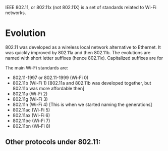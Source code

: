 IEEE 802.11, or 802.11x (not 802.11X) is a set of standards related to Wi-Fi networks.

# Evolution
802.11 was developed as a wireless local network alternative to Ethernet.
It was quickly improved by 802.11a and then 802.11b.
The evolutions are named with short letter suffixes (hence 802.11x).
Capitalized suffixes are for 

The main Wi-Fi standards are:
- 802.11-1997 or 802.11-1999 (Wi-Fi 0)
- 802.11b (Wi-Fi 1) [802.11a and 802.11b was developed together, but 802.11b was more affordable then]
- 802.11a (Wi-Fi 2)
- 802.11g (Wi-Fi 3)
- 802.11n (Wi-Fi 4) [This is when we started naming the generations]
- 802.11ac (Wi-Fi 5)
- 802.11ax (Wi-Fi 6)
- 802.11be (Wi-Fi 7)
- 802.11bn (Wi-Fi 8)

Other protocols under 802.11:
- 